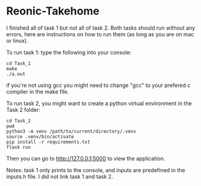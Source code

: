 # Reonic-Takehome

I finished all of task 1 but not all of task 2. Both tasks should run without any errors, here are instructions on how to run them (as long as you are on mac or linux).

To run task 1: type the following into your console:
```console
cd Task_1
make
./a.out
```

if you're not using gcc you might need to change "gcc" to your prefered c compiler in the make file.

To run task 2, you might want to create a python virtual environment in the Task 2 folder:
```console
cd Task_2
pwd
python3 -m venv /path/to/current/directory/.venv
source .venv/bin/activate
pip install -r requirements.txt
flask run
```
Then you can go to http://127.0.0.1:5000 to view the application.

Notes: 
task 1 only prints to the console, and inputs are predefined in the inputs.h file. 
I did not link task 1 and task 2.
